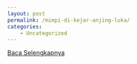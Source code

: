 ```yaml
---
layout: post
permalink: /mimpi-di-kejar-anjing-luka/
categories:
    - Uncategorized
---
```


[Baca Selengkapnya](/01)